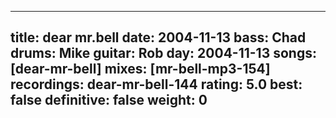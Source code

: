 
---
title: dear mr.bell
date: 2004-11-13
bass:	Chad
drums:	Mike
guitar:	Rob
day: 2004-11-13
songs: [dear-mr-bell]
mixes: [mr-bell-mp3-154]
recordings: dear-mr-bell-144
rating: 5.0
best: false
definitive: false
weight: 0
---

